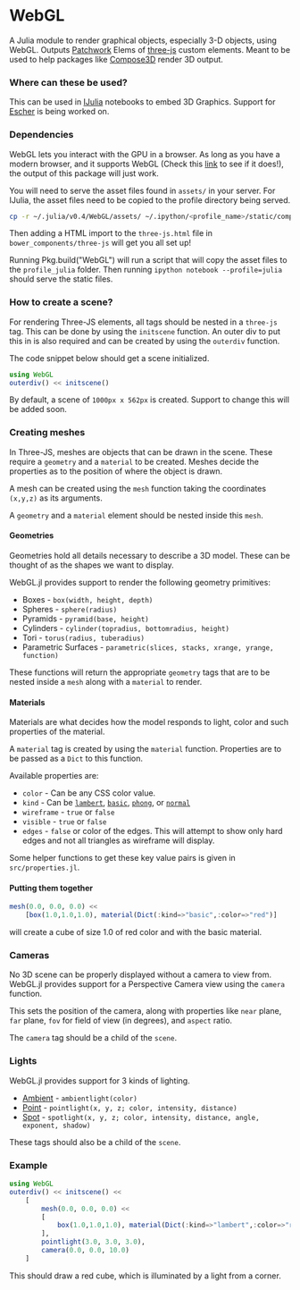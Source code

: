 # WebGL

A Julia module to render graphical objects, especially 3-D objects, using WebGL.
Outputs [Patchwork](https://github.com/shashi/Patchwork.jl) Elems of 
[three-js](https://github.com/rohitvarkey/three-js) custom elements. Meant to be
used to help packages like [Compose3D](https://github.com/rohitvarkey/Compose3D.jl)
render 3D output.

### Where can these be used?

This can be used in [IJulia](https://github.com/JuliaLang/IJulia.jl/)
notebooks to embed 3D Graphics. Support for [Escher](https://github.com/shashi/Escher.jl)
is being worked on.

### Dependencies

WebGL lets you interact with the GPU in a browser. As long as you have a modern
browser, and it supports WebGL (Check this [link](https://get.webgl.org/)
to see if it does!), the output of this package will just work.

You will need to serve the asset files found in `assets/` in your server.
For IJulia, the asset files need to be copied to the profile directory being
served. 

```bash
cp -r ~/.julia/v0.4/WebGL/assets/ ~/.ipython/<profile_name>/static/components/compose3d
```

Then adding a HTML import to the `three-js.html` file in `bower_components/three-js`
will get you all set up!

Running Pkg.build("WebGL") will run a script that will copy the asset files to
the `profile_julia` folder. Then running `ipython notebook --profile=julia`
should serve the static files.

### How to create a scene?

For rendering Three-JS elements, all tags should be nested in a `three-js` tag.
This can be done by using the `initscene` function. An outer div to put this in
is also required and can be created by using the `outerdiv` function.

The code snippet below should get a scene initialized.
```julia
using WebGL
outerdiv() << initscene()
```

By default, a scene of `1000px x 562px` is created. Support to change this will
be added soon.

### Creating meshes

In Three-JS, meshes are objects that can be drawn in the scene. These require a
`geometry` and a `material` to be created. Meshes decide the properties as to the
position of where the object is drawn.

A mesh can be created using the `mesh` function taking the coordinates `(x,y,z)`
as its arguments.

A `geometry` and a `material` element should be nested inside this `mesh`.

#### Geometries

Geometries hold all details necessary to describe a 3D model. These can be
thought of as the shapes we want to display.

WebGL.jl provides support to render the following geometry primitives:

- Boxes - `box(width, height, depth)`
- Spheres - `sphere(radius)`
- Pyramids - `pyramid(base, height)`
- Cylinders - `cylinder(topradius, bottomradius, height)`
- Tori - `torus(radius, tuberadius)`
- Parametric Surfaces - `parametric(slices, stacks, xrange, yrange, function)`

These functions will return the appropriate `geometry` tags that are to be nested
inside a `mesh` along with a `material` to render.

<!--
TODO: Add docs for meshlines
-->

#### Materials

Materials are what decides how the model responds to light, color and such
properties of the material.

A `material` tag is created by using the `material` function. Properties are
to be passed as a `Dict` to this function.

Available properties are:
    
- `color` - Can be any CSS color value.
- `kind` - Can be [`lambert`](http://threejs.org/docs/#Reference/Materials/MeshLambertMaterial),
[`basic`](http://threejs.org/docs/#Reference/Materials/MeshBasicMaterial),
[`phong`](http://threejs.org/docs/#Reference/Materials/MeshPhongMaterial), or 
[`normal`](http://threejs.org/docs/#Reference/Materials/MeshNormalMaterial)
- `wireframe` - `true` or `false`
- `visible` - `true` or `false`
- `edges` - `false` or color of the edges. This will attempt to show only
hard edges and not all triangles as wireframe will display.

Some helper functions to get these key value pairs is given in `src/properties.jl`.

#### Putting them together

```julia
mesh(0.0, 0.0, 0.0) << 
    [box(1.0,1.0,1.0), material(Dict(:kind=>"basic",:color=>"red")]
```

will create a cube of size 1.0 of red color and with the basic material. 

### Cameras

No 3D scene can be properly displayed without a camera to view from. WebGL.jl
provides support for a Perspective Camera view using the `camera` function.

This sets the position of the camera, along with properties like `near` plane,
`far` plane, `fov` for field of view (in degrees), and `aspect` ratio.

The `camera` tag should be a child of the `scene`.

### Lights

WebGL.jl provides support for 3 kinds of lighting.

- [Ambient](http://threejs.org/docs/#Reference/Lights/AmbientLight) - `ambientlight(color)`
- [Point](http://threejs.org/docs/#Reference/Lights/PointLight) -
`pointlight(x, y, z; color, intensity, distance)`
- [Spot](http://threejs.org/docs/#Reference/Lights/SpotLight) -
`spotlight(x, y, z; color, intensity, distance, angle, exponent, shadow)`

These tags should also be a child of the `scene`.

### Example

```julia
using WebGL
outerdiv() << initscene() <<
    [
        mesh(0.0, 0.0, 0.0) << 
        [
            box(1.0,1.0,1.0), material(Dict(:kind=>"lambert",:color=>"red")
        ],
        pointlight(3.0, 3.0, 3.0),
        camera(0.0, 0.0, 10.0)
    ]
```

This should draw a red cube, which is illuminated by a light from a corner.
